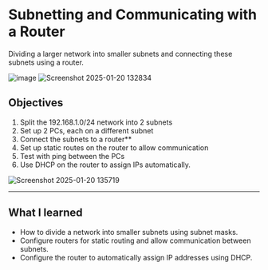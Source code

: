 # Subnetting and Communicating with a Router

Dividing a larger network into smaller subnets and connecting these subnets using a router.

![image](https://github.com/user-attachments/assets/8940c9ce-463d-4dcb-b44b-d81393847652)
![Screenshot 2025-01-20 132834](https://github.com/user-attachments/assets/19dc9117-d6ff-45a0-8eb3-3b06bf165e26)

## Objectives

1. Split the 192.168.1.0/24 network into 2 subnets
2. Set up 2 PCs, each on a different subnet
3. Connect the subnets to a router**
4. Set up static routes on the router to allow communication
5. Test with ping between the PCs
6. Use DHCP on the router to assign IPs automatically.

![Screenshot 2025-01-20 135719](https://github.com/user-attachments/assets/3f6e9332-2f40-441d-ad4b-de018285b0c6)

---

## What I learned

- How to divide a network into smaller subnets using subnet masks.
- Configure routers for static routing and allow communication between subnets.
- Configure the router to automatically assign IP addresses using DHCP.

